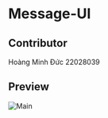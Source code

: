 # Message-UI
## Contributor
Hoàng Minh Đức
22028039
## Preview
![Main](https://github.com/hm4uc/Message-UI/assets/124912657/e39ed27c-080c-4e1b-9c8b-e58b110db6f1)

